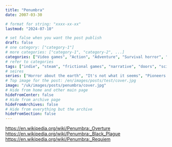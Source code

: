```yaml
---
title: "Penumbra"
date: 2007-03-30

# format for string: "xxxx-xx-xx"
lastmod: "2024-07-10"

# set false when you want the post publish
draft: false
# one category: ["category-1"]
# more categories: ["category-1", "category-2", ...]
categories: ["Video games", "Action", "Adventure", "Survival horror", "Stealth", "Puzzle", "Horror", "Sci-fi"]
# refer to categories
tags: ["indie", "steam", "frictional games", "narrative", "doors", "science fiction", "mythology", "folklore", "anthropomorphisme", "biohazard", "poison", "madness", "industry", "militarism", "zombie", "cannibals", "isolation"]
# seires
series: ["Horror about the earth", "It's not what it seems", "Pioneers of horror"]
# Top image for the post: /en/images/posts/test/cover.jpg
image: "/uk/images/posts/penumbra/cover.jpg"
# Hide from home and other main page
hideFromCenter: false
# Hide from archive page
hideFromArchives: false
# Hide from everything but the archive
hideFromSection: false
---
```

https://en.wikipedia.org/wiki/Penumbra:_Overture
https://en.wikipedia.org/wiki/Penumbra:_Black_Plague
https://en.wikipedia.org/wiki/Penumbra:_Requiem
<!--more-->